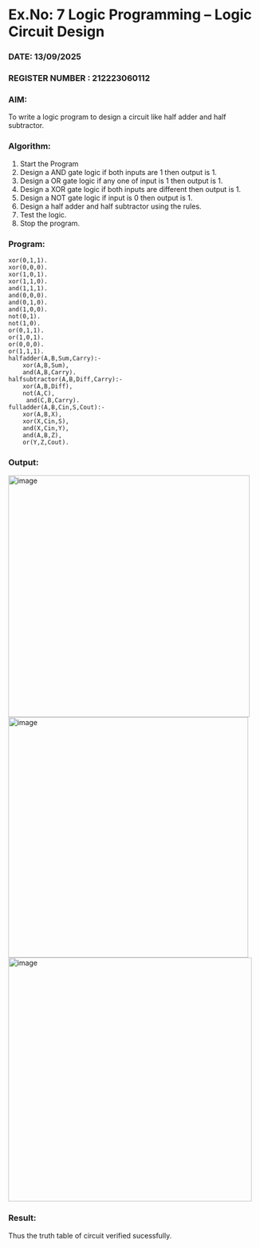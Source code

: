 # Ex.No: 7  Logic Programming –  Logic Circuit Design
### DATE:  13/09/2025                                                                         
### REGISTER NUMBER : 212223060112
### AIM:
To write a logic program to design a circuit like half adder and half subtractor.
###  Algorithm:
1. Start the Program
2. Design a AND gate logic if both inputs are 1 then output is 1.
3. Design a OR gate logic if any one of input is 1 then output is 1.
4. Design a XOR gate logic if both inputs are different then output is 1.
5. Design a NOT gate logic if input is 0 then output is 1.
6. Design a half adder and half subtractor using the rules.
7. Test the logic.
8. Stop the program.







   
### Program:
```
xor(0,1,1).
xor(0,0,0).
xor(1,0,1).
xor(1,1,0).
and(1,1,1).
and(0,0,0).
and(0,1,0).
and(1,0,0).
not(0,1).
not(1,0).
or(0,1,1).
or(1,0,1).
or(0,0,0).
or(1,1,1).
halfadder(A,B,Sum,Carry):-
    xor(A,B,Sum),
    and(A,B,Carry).
halfsubtractor(A,B,Diff,Carry):-
    xor(A,B,Diff),
    not(A,C),
     and(C,B,Carry).
fulladder(A,B,Cin,S,Cout):-
    xor(A,B,X),
    xor(X,Cin,S),
    and(X,Cin,Y),
    and(A,B,Z),
    or(Y,Z,Cout).
```
### Output:
<img width="484" alt="image" src="https://github.com/Vineesha29031970/AI_Lab_2023-24/assets/133136880/2a387308-072f-42c3-aef9-19517550e8ca">
<img width="481" alt="image" src="https://github.com/Vineesha29031970/AI_Lab_2023-24/assets/133136880/ec798a7d-f82c-4a5c-841f-a26d5c57e82e">
<img width="488" alt="image" src="https://github.com/Vineesha29031970/AI_Lab_2023-24/assets/133136880/8a002ef7-bb5c-4548-98cf-434e50388220">

### Result:
Thus the truth table of circuit verified sucessfully.
